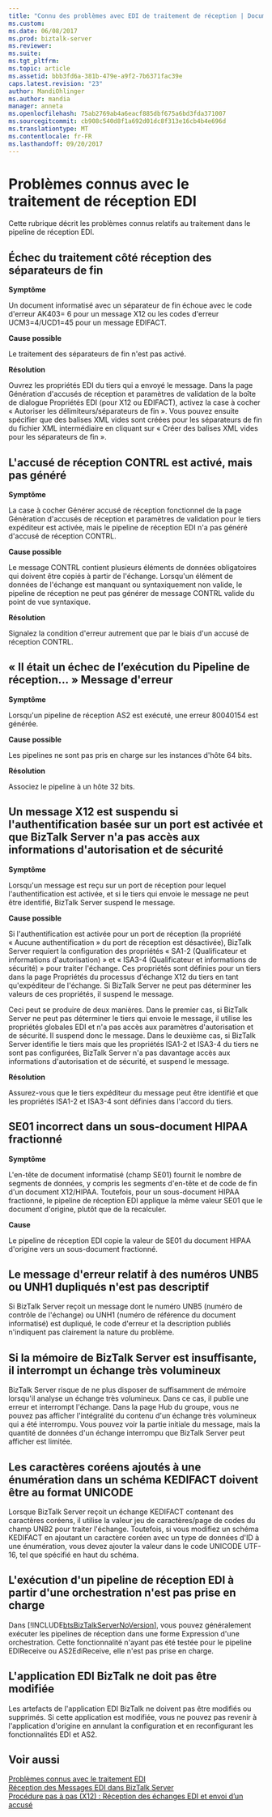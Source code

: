 ```yaml
---
title: "Connu des problèmes avec EDI de traitement de réception | Documents Microsoft"
ms.custom: 
ms.date: 06/08/2017
ms.prod: biztalk-server
ms.reviewer: 
ms.suite: 
ms.tgt_pltfrm: 
ms.topic: article
ms.assetid: bbb3fd6a-381b-479e-a9f2-7b6371fac39e
caps.latest.revision: "23"
author: MandiOhlinger
ms.author: mandia
manager: anneta
ms.openlocfilehash: 75ab2769ab4a6eacf885dbf675a6bd3fda371007
ms.sourcegitcommit: cb908c540d8f1a692d01dc8f313e16cb4b4e696d
ms.translationtype: MT
ms.contentlocale: fr-FR
ms.lasthandoff: 09/20/2017
---
```

# <a name="known-issues-with-edi-receive-processing"></a>Problèmes connus avec le traitement de réception EDI
Cette rubrique décrit les problèmes connus relatifs au traitement dans le pipeline de réception EDI.  
  
## <a name="receive-side-processing-of-trailing-separators-fails"></a>Échec du traitement côté réception des séparateurs de fin  
 **Symptôme**  
  
 Un document informatisé avec un séparateur de fin échoue avec le code d'erreur AK403= 6 pour un message X12 ou les codes d'erreur UCM3=4/UCD1=45 pour un message EDIFACT.  
  
 **Cause possible**  
  
 Le traitement des séparateurs de fin n'est pas activé.  
  
 **Résolution**  
  
 Ouvrez les propriétés EDI du tiers qui a envoyé le message. Dans la page Génération d'accusés de réception et paramètres de validation de la boîte de dialogue Propriétés EDI (pour X12 ou EDIFACT), activez la case à cocher « Autoriser les délimiteurs/séparateurs de fin ». Vous pouvez ensuite spécifier que des balises XML vides sont créées pour les séparateurs de fin du fichier XML intermédiaire en cliquant sur « Créer des balises XML vides pour les séparateurs de fin ».  
  
## <a name="contrl-ack-is-enabled-but-not-generated"></a>L'accusé de réception CONTRL est activé, mais pas généré  
 **Symptôme**  
  
 La case à cocher Générer accusé de réception fonctionnel de la page Génération d'accusés de réception et paramètres de validation pour le tiers expéditeur est activée, mais le pipeline de réception EDI n'a pas généré d'accusé de réception CONTRL.  
  
 **Cause possible**  
  
 Le message CONTRL contient plusieurs éléments de données obligatoires qui doivent être copiés à partir de l'échange. Lorsqu'un élément de données de l'échange est manquant ou syntaxiquement non valide, le pipeline de réception ne peut pas générer de message CONTRL valide du point de vue syntaxique.  
  
 **Résolution**  
  
 Signalez la condition d'erreur autrement que par le biais d'un accusé de réception CONTRL.  
  
## <a name="there-was-a-failure-executing-the-receive-pipeline-error-message"></a>« Il était un échec de l’exécution du Pipeline de réception... » Message d'erreur  
 **Symptôme**  
  
 Lorsqu'un pipeline de réception AS2 est exécuté, une erreur 80040154 est générée.  
  
 **Cause possible**  
  
 Les pipelines ne sont pas pris en charge sur les instances d'hôte 64 bits.  
  
 **Résolution**  
  
 Associez le pipeline à un hôte 32 bits.  
  
## <a name="an-x12-encoded-message-is-suspended-if-port-based-authentication-is-enabled-and-biztalk-server-does-not-have-access-to-the-authorization-and-security-information"></a>Un message X12 est suspendu si l'authentification basée sur un port est activée et que BizTalk Server n'a pas accès aux informations d'autorisation et de sécurité  
 **Symptôme**  
  
 Lorsqu'un message est reçu sur un port de réception pour lequel l'authentification est activée, et si le tiers qui envoie le message ne peut être identifié, BizTalk Server suspend le message.  
  
 **Cause possible**  
  
 Si l'authentification est activée pour un port de réception (la propriété « Aucune authentification » du port de réception est désactivée), BizTalk Server requiert la configuration des propriétés « SA1-2 (Qualificateur et informations d'autorisation) » et « ISA3-4 (Qualificateur et informations de sécurité) » pour traiter l'échange. Ces propriétés sont définies pour un tiers dans la page Propriétés du processus d'échange X12 du tiers en tant qu'expéditeur de l'échange. Si BizTalk Server ne peut pas déterminer les valeurs de ces propriétés, il suspend le message.  
  
 Ceci peut se produire de deux manières. Dans le premier cas, si BizTalk Server ne peut pas déterminer le tiers qui envoie le message, il utilise les propriétés globales EDI et n'a pas accès aux paramètres d'autorisation et de sécurité. Il suspend donc le message. Dans le deuxième cas, si BizTalk Server identifie le tiers mais que les propriétés ISA1-2 et ISA3-4 du tiers ne sont pas configurées, BizTalk Server n'a pas davantage accès aux informations d'autorisation et de sécurité, et suspend le message.  
  
 **Résolution**  
  
 Assurez-vous que le tiers expéditeur du message peut être identifié et que les propriétés ISA1-2 et ISA3-4 sont définies dans l'accord du tiers.  
  
## <a name="incorrect-se01-in-a-split-hipaa-subdocument"></a>SE01 incorrect dans un sous-document HIPAA fractionné  
 **Symptôme**  
  
 L'en-tête de document informatisé (champ SE01) fournit le nombre de segments de données, y compris les segments d'en-tête et de code de fin d'un document X12/HIPAA. Toutefois, pour un sous-document HIPAA fractionné, le pipeline de réception EDI applique la même valeur SE01 que le document d'origine, plutôt que de la recalculer.  
  
 **Cause**  
  
 Le pipeline de réception EDI copie la valeur de SE01 du document HIPAA d'origine vers un sous-document fractionné.  
  
## <a name="error-message-for-duplicate-unb5-or-unh1-is-not-descriptive"></a>Le message d'erreur relatif à des numéros UNB5 ou UNH1 dupliqués n'est pas descriptif  
 Si BizTalk Server reçoit un message dont le numéro UNB5 (numéro de contrôle de l'échange) ou UNH1 (numéro de référence du document informatisé) est dupliqué, le code d'erreur et la description publiés n'indiquent pas clairement la nature du problème.  
  
## <a name="biztalk-server-will-suspend-a-very-large-interchange-if-it-runs-out-of-memory"></a>Si la mémoire de BizTalk Server est insuffisante, il interrompt un échange très volumineux  
 BizTalk Server risque de ne plus disposer de suffisamment de mémoire lorsqu'il analyse un échange très volumineux. Dans ce cas, il publie une erreur et interrompt l'échange. Dans la page Hub du groupe, vous ne pouvez pas afficher l'intégralité du contenu d'un échange très volumineux qui a été interrompu. Vous pouvez voir la partie initiale du message, mais la quantité de données d'un échange interrompu que BizTalk Server peut afficher est limitée.  
  
## <a name="korean-characters-added-to-an-enumeration-in-a-kedifact-schema-must-be-in-unicode"></a>Les caractères coréens ajoutés à une énumération dans un schéma KEDIFACT doivent être au format UNICODE  
 Lorsque BizTalk Server reçoit un échange KEDIFACT contenant des caractères coréens, il utilise la valeur jeu de caractères/page de codes du champ UNB2 pour traiter l'échange. Toutefois, si vous modifiez un schéma KEDIFACT en ajoutant un caractère coréen avec un type de données d'ID à une énumération, vous devez ajouter la valeur dans le code UNICODE UTF-16, tel que spécifié en haut du schéma.  
  
## <a name="executing-an-edi-receive-pipeline-from-within-an-orchestration-is-not-supported"></a>L'exécution d'un pipeline de réception EDI à partir d'une orchestration n'est pas prise en charge  
 Dans [!INCLUDE[btsBizTalkServerNoVersion](../includes/btsbiztalkservernoversion-md.md)], vous pouvez généralement exécuter les pipelines de réception dans une forme Expression d'une orchestration. Cette fonctionnalité n'ayant pas été testée pour le pipeline EDIReceive ou AS2EdiReceive, elle n'est pas prise en charge.  
  
## <a name="biztalk-edi-application-must-not-be-modified"></a>L'application EDI BizTalk ne doit pas être modifiée  
 Les artefacts de l'application EDI BizTalk ne doivent pas être modifiés ou supprimés. Si cette application est modifiée, vous ne pouvez pas revenir à l'application d'origine en annulant la configuration et en reconfigurant les fonctionnalités EDI et AS2.  
  
## <a name="see-also"></a>Voir aussi  
 [Problèmes connus avec le traitement EDI](../core/known-issues-with-edi-processing.md)   
 [Réception des Messages EDI dans BizTalk Server](../core/how-biztalk-server-receives-edi-messages.md)   
 [Procédure pas à pas (X12) : Réception des échanges EDI et envoi d’un accusé](../core/walkthrough-x12--receive-edi-interchanges-and-send-back-an-acknowledgement.md)